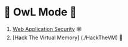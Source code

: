 # 🦉 OwL Mode 🦉

1. [Web Application Security](./WebAppSec) 🕸
2. [Hack The Virtual Memory] (./HackTheVM) 🐛
